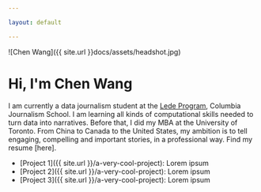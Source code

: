 ```yaml
---

layout: default

---
```

![Chen Wang]({{ site.url }}docs/assets/headshot.jpg)

# Hi, I'm Chen Wang

I am currently a data journalism student at the [Lede Program](http://ledeprogram.com), Columbia Journalism School.
I am learning all kinds of computational skills needed to turn data into narratives.
Before that, I did my MBA at the University of Toronto.
From China to Canada to the United States, my ambition is to tell engaging, compelling and important stories, in a professional way. 
Find my resume [here]. 

* [Project 1]({{ site.url }}/a-very-cool-project): Lorem ipsum
* [Project 2]({{ site.url }}/a-very-cool-project): Lorem ipsum
* [Project 3]({{ site.url }}/a-very-cool-project): Lorem ipsum